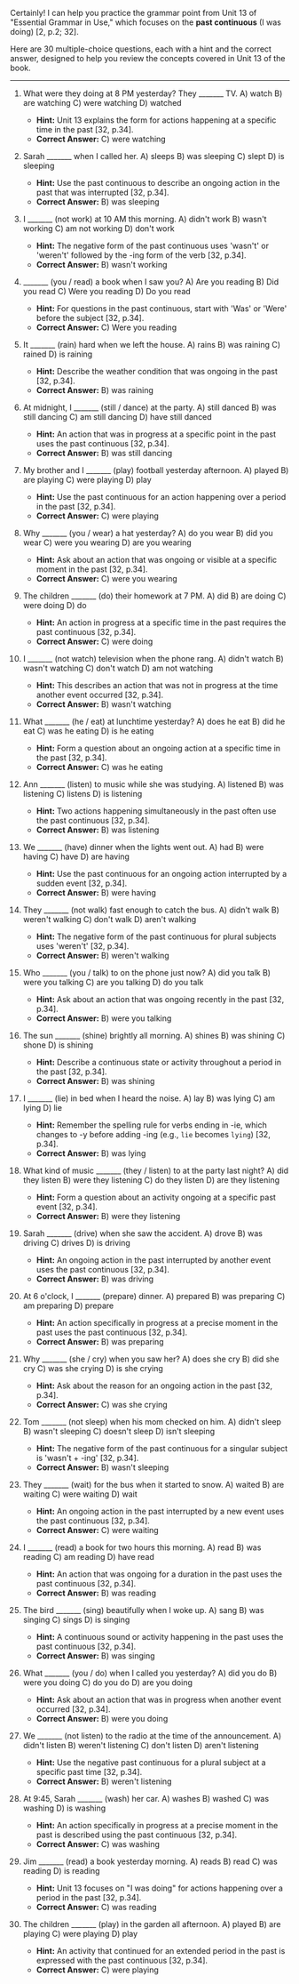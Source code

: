 Certainly! I can help you practice the grammar point from Unit 13 of "Essential Grammar in Use," which focuses on the **past continuous** (I was doing) [2, p.2; 32].

Here are 30 multiple-choice questions, each with a hint and the correct answer, designed to help you review the concepts covered in Unit 13 of the book.

---

1.  What were they doing at 8 PM yesterday? They _______ TV.
    A) watch
    B) are watching
    C) were watching
    D) watched
    *   **Hint:** Unit 13 explains the form for actions happening at a specific time in the past [32, p.34].
    *   ****Correct Answer:**** C) were watching

2.  Sarah _______ when I called her.
    A) sleeps
    B) was sleeping
    C) slept
    D) is sleeping
    *   **Hint:** Use the past continuous to describe an ongoing action in the past that was interrupted [32, p.34].
    *   ****Correct Answer:**** B) was sleeping

3.  I _______ (not work) at 10 AM this morning.
    A) didn't work
    B) wasn't working
    C) am not working
    D) don't work
    *   **Hint:** The negative form of the past continuous uses 'wasn't' or 'weren't' followed by the -ing form of the verb [32, p.34].
    *   ****Correct Answer:**** B) wasn't working

4.  _______ (you / read) a book when I saw you?
    A) Are you reading
    B) Did you read
    C) Were you reading
    D) Do you read
    *   **Hint:** For questions in the past continuous, start with 'Was' or 'Were' before the subject [32, p.34].
    *   ****Correct Answer:**** C) Were you reading

5.  It _______ (rain) hard when we left the house.
    A) rains
    B) was raining
    C) rained
    D) is raining
    *   **Hint:** Describe the weather condition that was ongoing in the past [32, p.34].
    *   ****Correct Answer:**** B) was raining

6.  At midnight, I _______ (still / dance) at the party.
    A) still danced
    B) was still dancing
    C) am still dancing
    D) have still danced
    *   **Hint:** An action that was in progress at a specific point in the past uses the past continuous [32, p.34].
    *   ****Correct Answer:**** B) was still dancing

7.  My brother and I _______ (play) football yesterday afternoon.
    A) played
    B) are playing
    C) were playing
    D) play
    *   **Hint:** Use the past continuous for an action happening over a period in the past [32, p.34].
    *   ****Correct Answer:**** C) were playing

8.  Why _______ (you / wear) a hat yesterday?
    A) do you wear
    B) did you wear
    C) were you wearing
    D) are you wearing
    *   **Hint:** Ask about an action that was ongoing or visible at a specific moment in the past [32, p.34].
    *   ****Correct Answer:**** C) were you wearing

9.  The children _______ (do) their homework at 7 PM.
    A) did
    B) are doing
    C) were doing
    D) do
    *   **Hint:** An action in progress at a specific time in the past requires the past continuous [32, p.34].
    *   ****Correct Answer:**** C) were doing

10. I _______ (not watch) television when the phone rang.
    A) didn't watch
    B) wasn't watching
    C) don't watch
    D) am not watching
    *   **Hint:** This describes an action that was not in progress at the time another event occurred [32, p.34].
    *   ****Correct Answer:**** B) wasn't watching

11. What _______ (he / eat) at lunchtime yesterday?
    A) does he eat
    B) did he eat
    C) was he eating
    D) is he eating
    *   **Hint:** Form a question about an ongoing action at a specific time in the past [32, p.34].
    *   ****Correct Answer:**** C) was he eating

12. Ann _______ (listen) to music while she was studying.
    A) listened
    B) was listening
    C) listens
    D) is listening
    *   **Hint:** Two actions happening simultaneously in the past often use the past continuous [32, p.34].
    *   ****Correct Answer:**** B) was listening

13. We _______ (have) dinner when the lights went out.
    A) had
    B) were having
    C) have
    D) are having
    *   **Hint:** Use the past continuous for an ongoing action interrupted by a sudden event [32, p.34].
    *   ****Correct Answer:**** B) were having

14. They _______ (not walk) fast enough to catch the bus.
    A) didn't walk
    B) weren't walking
    C) don't walk
    D) aren't walking
    *   **Hint:** The negative form of the past continuous for plural subjects uses 'weren't' [32, p.34].
    *   ****Correct Answer:**** B) weren't walking

15. Who _______ (you / talk) to on the phone just now?
    A) did you talk
    B) were you talking
    C) are you talking
    D) do you talk
    *   **Hint:** Ask about an action that was ongoing recently in the past [32, p.34].
    *   ****Correct Answer:**** B) were you talking

16. The sun _______ (shine) brightly all morning.
    A) shines
    B) was shining
    C) shone
    D) is shining
    *   **Hint:** Describe a continuous state or activity throughout a period in the past [32, p.34].
    *   ****Correct Answer:**** B) was shining

17. I _______ (lie) in bed when I heard the noise.
    A) lay
    B) was lying
    C) am lying
    D) lie
    *   **Hint:** Remember the spelling rule for verbs ending in -ie, which changes to -y before adding -ing (e.g., `lie` becomes `lying`) [32, p.34].
    *   ****Correct Answer:**** B) was lying

18. What kind of music _______ (they / listen) to at the party last night?
    A) did they listen
    B) were they listening
    C) do they listen
    D) are they listening
    *   **Hint:** Form a question about an activity ongoing at a specific past event [32, p.34].
    *   ****Correct Answer:**** B) were they listening

19. Sarah _______ (drive) when she saw the accident.
    A) drove
    B) was driving
    C) drives
    D) is driving
    *   **Hint:** An ongoing action in the past interrupted by another event uses the past continuous [32, p.34].
    *   ****Correct Answer:**** B) was driving

20. At 6 o'clock, I _______ (prepare) dinner.
    A) prepared
    B) was preparing
    C) am preparing
    D) prepare
    *   **Hint:** An action specifically in progress at a precise moment in the past uses the past continuous [32, p.34].
    *   ****Correct Answer:**** B) was preparing

21. Why _______ (she / cry) when you saw her?
    A) does she cry
    B) did she cry
    C) was she crying
    D) is she crying
    *   **Hint:** Ask about the reason for an ongoing action in the past [32, p.34].
    *   ****Correct Answer:**** C) was she crying

22. Tom _______ (not sleep) when his mom checked on him.
    A) didn't sleep
    B) wasn't sleeping
    C) doesn't sleep
    D) isn't sleeping
    *   **Hint:** The negative form of the past continuous for a singular subject is 'wasn't + -ing' [32, p.34].
    *   ****Correct Answer:**** B) wasn't sleeping

23. They _______ (wait) for the bus when it started to snow.
    A) waited
    B) are waiting
    C) were waiting
    D) wait
    *   **Hint:** An ongoing action in the past interrupted by a new event uses the past continuous [32, p.34].
    *   ****Correct Answer:**** C) were waiting

24. I _______ (read) a book for two hours this morning.
    A) read
    B) was reading
    C) am reading
    D) have read
    *   **Hint:** An action that was ongoing for a duration in the past uses the past continuous [32, p.34].
    *   ****Correct Answer:**** B) was reading

25. The bird _______ (sing) beautifully when I woke up.
    A) sang
    B) was singing
    C) sings
    D) is singing
    *   **Hint:** A continuous sound or activity happening in the past uses the past continuous [32, p.34].
    *   ****Correct Answer:**** B) was singing

26. What _______ (you / do) when I called you yesterday?
    A) did you do
    B) were you doing
    C) do you do
    D) are you doing
    *   **Hint:** Ask about an action that was in progress when another event occurred [32, p.34].
    *   ****Correct Answer:**** B) were you doing

27. We _______ (not listen) to the radio at the time of the announcement.
    A) didn't listen
    B) weren't listening
    C) don't listen
    D) aren't listening
    *   **Hint:** Use the negative past continuous for a plural subject at a specific past time [32, p.34].
    *   ****Correct Answer:**** B) weren't listening

28. At 9:45, Sarah _______ (wash) her car.
    A) washes
    B) washed
    C) was washing
    D) is washing
    *   **Hint:** An action specifically in progress at a precise moment in the past is described using the past continuous [32, p.34].
    *   ****Correct Answer:**** C) was washing

29. Jim _______ (read) a book yesterday morning.
    A) reads
    B) read
    C) was reading
    D) is reading
    *   **Hint:** Unit 13 focuses on "I was doing" for actions happening over a period in the past [32, p.34].
    *   ****Correct Answer:**** C) was reading

30. The children _______ (play) in the garden all afternoon.
    A) played
    B) are playing
    C) were playing
    D) play
    *   **Hint:** An activity that continued for an extended period in the past is expressed with the past continuous [32, p.34].
    *   ****Correct Answer:**** C) were playing